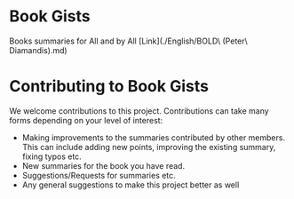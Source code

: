 # Book Gists
Books summaries for All and by All
[Link](./English/BOLD\ \(Peter\ Diamandis\).md)
# Contributing to Book Gists

We welcome contributions to this project.  Contributions can take many forms depending
on your level of interest:

* Making improvements to the summaries contributed by other members.  This can include adding new points, improving the existing summary, fixing typos etc.
* New summaries for the book you have read.
* Suggestions/Requests for summaries etc.
* Any general suggestions to make this project better as well
